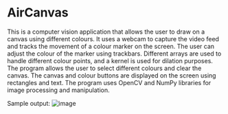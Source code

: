 # AirCanvas

This is a computer vision application that allows the user to draw on a canvas using different colours. It uses a webcam to capture the video feed and tracks the movement of a colour marker on the screen. The user can adjust the colour of the marker using trackbars. Different arrays are used to handle different colour points, and a kernel is used for dilation purposes. The program allows the user to select different colours and clear the canvas. The canvas and colour buttons are displayed on the screen using rectangles and text. The program uses OpenCV and NumPy libraries for image processing and manipulation.

Sample output:
![image](https://github.com/ayushiv2/AirCanvas/assets/97012057/e9899519-9fd8-456c-a1d2-e4fff1f52d48)
